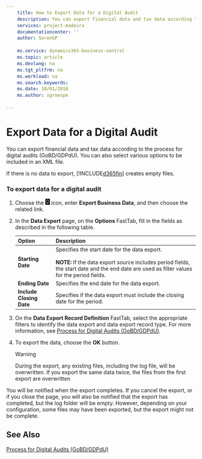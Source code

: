 ```yaml
---
    title: How to Export Data for a Digital Audit
    description: You can export financial data and tax data according to the process for digital audits (GoBD/GDPdU), which is based on German tax law. You can also select various options to be included in an XML file.
    services: project-madeira
    documentationcenter: ''
    author: SorenGP

    ms.service: dynamics365-business-central
    ms.topic: article
    ms.devlang: na
    ms.tgt_pltfrm: na
    ms.workload: na
    ms.search.keywords:
    ms.date: 10/01/2018
    ms.author: sgroespe

---
```

# Export Data for a Digital Audit
You can export financial data and tax data according to the process for digital audits (GoBD/GDPdU). You can also select various options to be included in an XML file.  

If there is no data to export, [!INCLUDE[d365fin](../../includes/d365fin_md.md)] creates empty files.  

### To export data for a digital audit

1.  Choose the ![Search for Page or Report](../../media/ui-search/search_small.png "Search for Page or Report icon") icon, enter **Export Business Data**, and then choose the related link.  

2.  In the **Data Export** page, on the **Options** FastTab, fill in the fields as described in the following table.  

    |Option|Description|  
    |----------------------------------|---------------------------------------|  
    |**Starting Date**|Specifies the start date for the data export.<br /><br /> **NOTE:** If the data export source includes period fields, the start date and the end date are used as filter values for the period fields.|  
    |**Ending Date**|Specifies the end date for the data export.|  
    |**Include Closing Date**|Specifies if the data export must include the closing date for the period.|  

3.  On the **Data Export Record Definition** FastTab, select the appropriate filters to identify the data export and data export record type. For more information, see [Process for Digital Audits (GoBD/GDPdU)](process-for-digital-audits.md).  

4.  To export the data, choose the **OK** button.  

    > [!WARNING]  
    >  During the export, any existing files, including the log file, will be overwritten. If you export the same data twice, the files from the first export are overwritten  

 You will be notified when the export completes. If you cancel the export, or if you close the page, you will also be notified that the export has completed, but the log folder will be empty. However, depending on your configuration, some files may have been exported, but the export might not be complete.  

## See Also  
[Process for Digital Audits (GoBD/GDPdU)](process-for-digital-audits.md)
